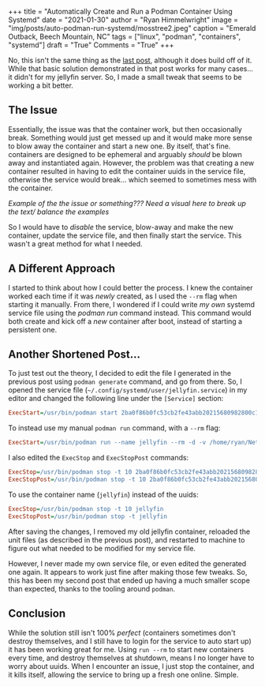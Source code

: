 +++
title   = "Automatically Create and Run a Podman Container Using Systemd"
date    = "2021-01-30"
author  = "Ryan Himmelwright"
image   = "img/posts/auto-podman-run-systemd/mosstree2.jpeg"
caption = "Emerald Outback, Beech Mountain, NC"
tags    = ["linux", "podman", "containers", "systemd"]
draft   = "True"
Comments = "True"
+++

No, this isn't the same thing as the [last
post](/post/create-podman-systemd-services/), although it does build off of
it. While that basic solution demonstrated in that post works for many
cases... it didn't for my jellyfin server. So, I made a small tweak that
seems to be working a bit better.

<!--more-->

## The Issue

Essentially, the issue was that the container work, but then
occasionally break. Something would just get messed up and it would make more
sense to blow away the container and start a new one. By itself, that's fine.
containers are designed to be ephemeral and arguably *should* be blown away
and instantiated again. However, the problem was that creating a new
container resulted in having to edit the container uuids in the service file,
otherwise the service would break... which seemed to sometimes mess with the
container. 

*Example of the the issue or something??? Need a visual here to break up the text/ balance the examples*

So I would have to *disable* the service, blow-away and make the new
container, update the service file, and then finally start the service. This
wasn't a great method for what I needed.

##  A Different Approach

I started to think about how I could better the process. I knew the container
worked each time if it was *newly* created, as I used the `--rm` flag when
starting it manually. From there, I wondered if I could write *my own*
systemd service file using the *podman run* command instead. This command
would both create and kick off a *new* container after boot, instead of
starting a persistent one.


## Another Shortened Post...

To just test out the theory, I decided to edit the file I generated in the
previous post using `podman generate` command, and go from there. So, I
opened the service file (`~/.config/systemd/user/jellyfin.service`) in my
editor and changed the following line under the `[Service]` section:

```ini
ExecStart=/usr/bin/podman start 2ba0f86b0fc53cb2fe43abb20215680982800c1bf53421e1a3a90855fa79f030
```

To instead use my manual `podman run` command, with a `--rm` flag:

```ini
ExecStart=/usr/bin/podman run --name jellyfin --rm -d -v /home/ryan/Network/jellyfin/config:/config -v /home/ryan/Network/jellyfin/cache:/cache -v /home/ryan/Music:/media/music:ro -v /home/ryan/Videos:/media/videos:ro --net=host --privileged jellyfin/jellyfin:latest
```

I also edited the `ExecStop` and `ExecStopPost` commands:


```ini
ExecStop=/usr/bin/podman stop -t 10 2ba0f86b0fc53cb2fe43abb20215680982800c1bf53421e1a3a90855fa79f030
ExecStopPost=/usr/bin/podman stop -t 10 2ba0f86b0fc53cb2fe43abb20215680982800c1bf53421e1a3a90855fa79f030
```

To use the container name (`jellyfin`) instead of the uuids:

```ini
ExecStop=/usr/bin/podman stop -t 10 jellyfin
ExecStopPost=/usr/bin/podman stop -t jellyfin
```

After saving the changes, I removed my old jellyfin container, reloaded the
unit files (as described in the previous post), and restarted to machine to
figure out what needed to be modified for my service file.

However, I never made my own service file, or even edited the generated one
again. It appears to work just fine after making those few tweaks. So, this
has been my second post that ended up having a much smaller scope than
expected, thanks to the tooling around `podman`.


## Conclusion

While the solution still isn't 100% *perfect* (containers sometimes don't
destroy themselves, and I still have to login for the service to auto start
up) it has been working great for me. Using `run --rm` to start new
containers every time, and destroy themselves at shutdown, means I no longer
have to worry about uuids. When I encounter an issue, I just stop the
container, and it kills itself, allowing the service to bring up a fresh one
online. Simple.